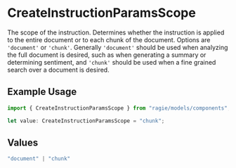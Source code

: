 # CreateInstructionParamsScope

The scope of the instruction. Determines whether the instruction is applied to the entire document or to each chunk of the document. Options are `'document'` or `'chunk'`. Generally `'document'` should be used when analyzing the full document is desired, such as when generating a summary or determining sentiment, and `'chunk'` should be used when a fine grained search over a document is desired.

## Example Usage

```typescript
import { CreateInstructionParamsScope } from "ragie/models/components";

let value: CreateInstructionParamsScope = "chunk";
```

## Values

```typescript
"document" | "chunk"
```
